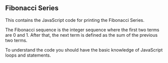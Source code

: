 ## Fibonacci Series 

This contains the JavaScript code for printing the Fibonacci Series.

The Fibonacci sequence is the integer sequence where the first two terms are 0 and 1. 
After that, the next term is defined as the sum of the previous two terms.

To understand the code you should have the basic knowledge of JavaScript loops and statements.
